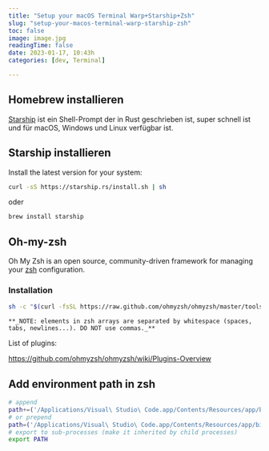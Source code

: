 ```yaml
---
title: "Setup your macOS Terminal Warp+Starship+Zsh"
slug: "setup-your-macos-terminal-warp-starship-zsh"
toc: false
image: image.jpg
readingTime: false
date: 2023-01-17, 10:43h
categories: [dev, Terminal]   

---	
```


## Homebrew installieren

[Starship](https://starship.rs/) ist ein Shell-Prompt der in Rust geschrieben ist, super schnell ist und für macOS, Windows und Linux verfügbar ist.

## Starship installieren

Install the latest version for your system:

```bash
curl -sS https://starship.rs/install.sh | sh
```

oder 

```bash
brew install starship
```


## Oh-my-zsh

Oh My Zsh is an open source, community-driven framework for managing your [zsh](https://www.zsh.org/) configuration.

### Installation

```bash
sh -c "$(curl -fsSL https://raw.github.com/ohmyzsh/ohmyzsh/master/tools/install.sh)"
```


```ad-important
**_NOTE: elements in zsh arrays are separated by whitespace (spaces, tabs, newlines...). DO NOT use commas._**
```

List of plugins:

https://github.com/ohmyzsh/ohmyzsh/wiki/Plugins-Overview


## Add environment path in zsh


```bash
# append
path+=('/Applications/Visual\ Studio\ Code.app/Contents/Resources/app/bin')
# or prepend
path=('/Applications/Visual\ Studio\ Code.app/Contents/Resources/app/bin' $path)
# export to sub-processes (make it inherited by child processes)
export PATH
```